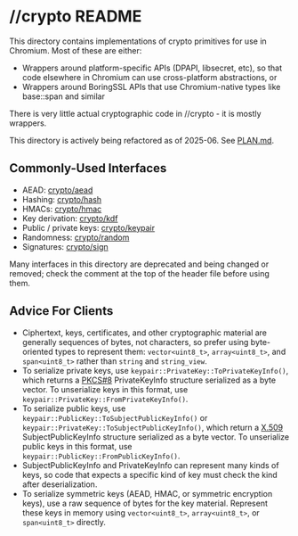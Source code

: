 # //crypto README

This directory contains implementations of crypto primitives for use in
Chromium. Most of these are either:

* Wrappers around platform-specific APIs (DPAPI, libsecret, etc), so that code
  elsewhere in Chromium can use cross-platform abstractions, or
* Wrappers around BoringSSL APIs that use Chromium-native types like base::span
  and similar

There is very little actual cryptographic code in //crypto - it is mostly
wrappers.

This directory is actively being refactored as of 2025-06. See
[PLAN.md](PLAN.md).

## Commonly-Used Interfaces

* AEAD: [crypto/aead](aead.h)
* Hashing: [crypto/hash](hash.h)
* HMACs: [crypto/hmac](hmac.h)
* Key derivation: [crypto/kdf](kdf.h)
* Public / private keys: [crypto/keypair](keypair.h)
* Randomness: [crypto/random](random.h)
* Signatures: [crypto/sign](sign.h)

Many interfaces in this directory are deprecated and being changed or removed;
check the comment at the top of the header file before using them.

## Advice For Clients

* Ciphertext, keys, certificates, and other cryptographic material are generally
  sequences of bytes, not characters, so prefer using byte-oriented types to
  represent them: `vector<uint8_t>`, `array<uint8_t>`, and `span<uint8_t>`
  rather than `string` and `string_view`.
* To serialize private keys, use `keypair::PrivateKey::ToPrivateKeyInfo()`,
  which returns a [PKCS#8][pkcs8] PrivateKeyInfo structure serialized as a
  byte vector. To unserialize keys in this format, use
  `keypair::PrivateKey::FromPrivateKeyInfo()`.
* To serialize public keys, use `keypair::PublicKey::ToSubjectPublicKeyInfo()`
  or `keypair::PrivateKey::ToSubjectPublicKeyInfo()`, which return a
  [X.509][x509] SubjectPublicKeyInfo structure serialized as a byte vector. To
  unserialize public keys in this format, use
  `keypair::PublicKey::FromPublicKeyInfo()`.
* SubjectPublicKeyInfo and PrivateKeyInfo can represent many kinds of keys, so
  code that expects a specific kind of key must check the kind after
  deserialization.
* To serialize symmetric keys (AEAD, HMAC, or symmetric encryption keys), use a
  raw sequence of bytes for the key material. Represent these keys in memory
  using `vector<uint8_t>`, `array<uint8_t>`, or `span<uint8_t>` directly.

[pkcs8]: https://datatracker.ietf.org/doc/html/rfc5208
[x509]: https://datatracker.ietf.org/doc/html/rfc5280
